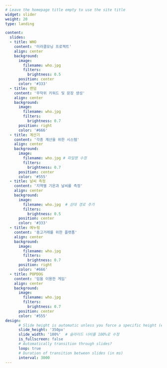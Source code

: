 ```yaml
---
# Leave the homepage title empty to use the site title
widget: slider
weight: 20
type: landing

content:
  slides:
  - title: WHO
    content: '미라클모닝 프로젝트'
    align: center
    background:
      image:
        filename: who.jpg
        filters:
          brightness: 0.5
      position: center
      color: '#333'
  - title: 랜덤
    content: '무작위 키워드 및 문장 생성'
    align: center
    background:
      image:
        filename: who.jpg
        filters:
          brightness: 0.7
      position: right
      color: '#666'
  - title: 계산기
    content: '각종 계산을 위한 시스템'
    align: center
    background:
      image:
        filename: who.jpg # 파일명 수정
        filters:
          brightness: 0.7
      position: center
      color: '#555'
  - title: 날씨 측정
    content: '지역별 기온과 날씨를 측정'
    align: center
    background:
      image:
        filename: who.jpg  # 상대 경로 추가
        filters:
          brightness: 0.5
      position: center
      color: '#333'
  - title: 에누링
    content: '중고거래를 위한 플랫폼'
    align: center
    background:
      image:
        filename: who.jpg
        filters:
          brightness: 0.7
      position: right
      color: '#666'
  - title: POPDOG
    content: '밈을 이용한 게임'
    align: center
    background:
      image:
        filename: who.jpg
        filters:
          brightness: 0.7
      position: center
      color: '#555'
design:
      # Slide height is automatic unless you force a specific height (e.g. '400px')
      slide_height: '350px'
      slide_width: '100%'  # 슬라이드 너비를 100%로 수정
      is_fullscreen: false
      # Automatically transition through slides?
      loop: true
      # Duration of transition between slides (in ms)
      interval: 3000
---
```

